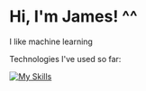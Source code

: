 # Hi, I'm James! ^^

I like machine learning

Technologies I've used so far:

[![My Skills](https://skillicons.dev/icons?i=java,sql)](https://skillicons.dev)
